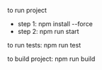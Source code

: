 
to run project
- step 1: npm install --force
- step 2: npm run start

to run tests:
npm run test

to build project:
npm run build
